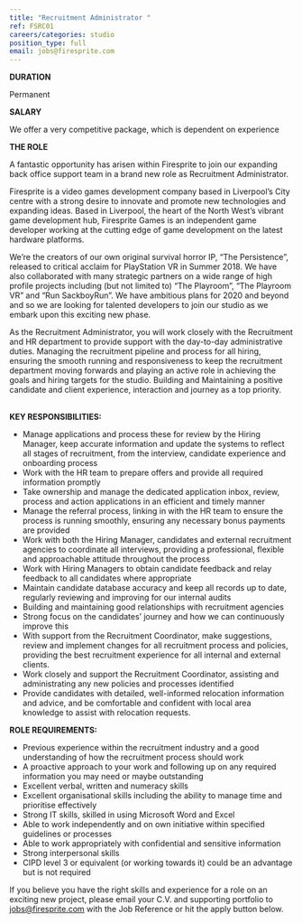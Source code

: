 ```yaml
---
title: "Recruitment Administrator "
ref: FSRC01
careers/categories: studio
position_type: full
email: jobs@firesprite.com
---
```

**DURATION**

Permanent

**SALARY**

We offer a very competitive package, which is dependent on experience

**THE ROLE**

A fantastic opportunity has arisen within Firesprite to join our expanding back office support team in a brand new role as Recruitment Administrator.

Firesprite is a video games development company based in Liverpool’s City centre with a strong desire to innovate and promote new technologies and expanding ideas. Based in Liverpool, the heart of the North West’s vibrant game development hub, Firesprite Games is an independent game developer working at the cutting edge of game development on the latest hardware platforms.

We’re the creators of our own original survival horror IP, “The Persistence”, released to critical acclaim for PlayStation VR in Summer 2018. We have also collaborated with many strategic partners on a wide range of high profile projects including (but not limited to) “The Playroom”, “The Playroom VR” and “Run SackboyRun”. We have ambitious plans for 2020 and beyond and so we are looking for talented developers to join our studio as we embark upon this exciting new phase.

As the Recruitment Administrator, you will work closely with the Recruitment and HR department to provide support with the day-to-day administrative duties. Managing the recruitment pipeline and process for all hiring, ensuring the smooth running and responsiveness to keep the recruitment department moving forwards and playing an active role in achieving the goals and hiring targets for the studio. Building and Maintaining a positive candidate and client experience, interaction and journey as a top priority.

\
**KEY RESPONSIBILITIES:**

* Manage applications and process these for review by the Hiring Manager, keep accurate information and update the systems to reflect all stages of recruitment, from the interview, candidate experience and onboarding process
* Work with the HR team to prepare offers and provide all required information promptly
* Take ownership and manage the dedicated application inbox, review, process and action applications in an efficient and timely manner
* Manage the referral process, linking in with the HR team to ensure the process is running smoothly, ensuring any necessary bonus payments are provided
* Work with both the Hiring Manager, candidates and external recruitment agencies to coordinate all interviews, providing a professional, flexible and approachable attitude throughout the process
* Work with Hiring Managers to obtain candidate feedback and relay feedback to all candidates where appropriate
* Maintain candidate database accuracy and keep all records up to date, regularly reviewing and improving for our internal audits
* Building and maintaining good relationships with recruitment agencies
* Strong focus on the candidates’ journey and how we can continuously improve this
* With support from the Recruitment Coordinator, make suggestions, review and implement changes for all recruitment process and policies, providing the best recruitment experience for all internal and external clients.
* Work closely and support the Recruitment Coordinator, assisting and administrating any new policies and processes identified
* Provide candidates with detailed, well-informed relocation information and advice, and be comfortable and confident with local area knowledge to assist with relocation requests.

**ROLE REQUIREMENTS:**

* Previous experience within the recruitment industry and a good understanding of how the recruitment process should work
* A proactive approach to your work and following up on any required information you may need or maybe outstanding
* Excellent verbal, written and numeracy skills
* Excellent organisational skills including the ability to manage time and prioritise effectively
* Strong IT skills, skilled in using Microsoft Word and Excel
* Able to work independently and on own initiative within specified guidelines or processes
* Able to work appropriately with confidential and sensitive information
* Strong interpersonal skills
* CIPD level 3 or equivalent (or working towards it) could be an advantage but is not required

If you believe you have the right skills and experience for a role on an exciting new project, please email your C.V. and supporting portfolio to [jobs@firesprite.com](mailto:jobs@firesprite.com) with the Job Reference or hit the apply button below.